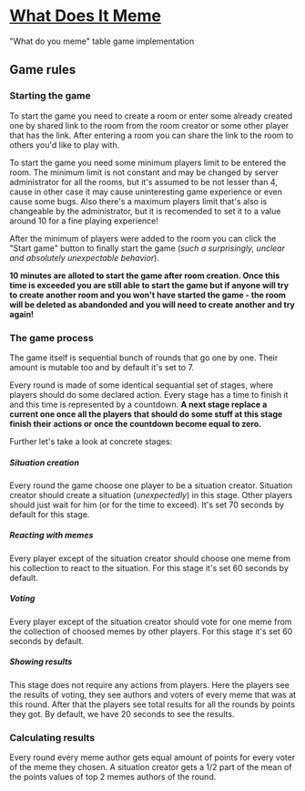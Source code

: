 # [What Does It Meme](https://dominux.github.io/what-does-it-meme)

"What do you meme" table game implementation

## Game rules

### Starting the game

To start the game you need to create a room or enter some already created one by shared link to the room from the room creator or some other player that has the link. After entering a room you can share the link to the room to others you'd like to play with.

To start the game you need some minimum players limit to be entered the room. The minimum limit is not constant and may be changed by server administrator for all the rooms, but it's assumed to be not lesser than 4, cause in other case it may cause uninteresting game experience or even cause some bugs. Also there's a maximum players limit that's also is changeable by the administrator, but it is recomended to set it to a value around 10 for a fine playing experience!

After the minimum of players were added to the room you can click the "Start game" button to finally start the game (_such a surprisingly, unclear and absolutely unexpectable behavior_).

**10 minutes are alloted to start the game after room creation. Once this time is exceeded you are still able to start the game but if anyone will try to create another room and you won't have started the game - the room will be deleted as abandonded and you will need to create another and try again!**

### The game process

The game itself is sequential bunch of rounds that go one by one. Their amount is mutable too and by default it's set to 7.

Every round is made of some identical sequantial set of stages, where players should do some declared action. Every stage has a time to finish it and this time is represented by a countdown. **A next stage replace a current one once all the players that should do some stuff at this stage finish their actions or once the countdown become equal to zero.**

Further let's take a look at concrete stages:

##### Situation creation

Every round the game choose one player to be a situation creator. Situation creator should create a situation (_unexpectedly_) in this stage. Other players should just wait for him (or for the time to exceed). It's set 70 seconds by default for this stage.

##### Reacting with memes

Every player except of the situation creator should choose one meme from his collection to react to the situation. For this stage it's set 60 seconds by default.

##### Voting

Every player except of the situation creator should vote for one meme from the collection of choosed memes by other players. For this stage it's set 60 seconds by default.

##### Showing results

This stage does not require any actions from players. Here the players see the results of voting, they see authors and voters of every meme that was at this round. After that the players see total results for all the rounds by points they got. By default, we have 20 seconds to see the results.

### Calculating results

Every round every meme author gets equal amount of points for every voter of the meme they chosen. A situation creator gets a 1/2 part of the mean of the points values of top 2 memes authors of the round.

